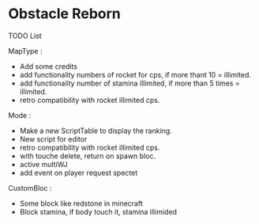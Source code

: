 # Obstacle Reborn

TODO List

MapType :
- Add some credits
- add functionality numbers of rocket for cps, if more thant 10 = illimited.
- add functionality number of stamina illimited, if more than 5 times = illimited.
- retro compatibility with rocket illimited cps.

Mode :
- Make a new ScriptTable to display the ranking.
- New script for editor
- retro compatibility with rocket illimited cps.
- with touche delete, return on spawn bloc.
- active multiWJ
- add event on player request spectet

CustomBloc :
- Some block like redstone in minecraft
- Block stamina, if body touch it, stamina illimided

